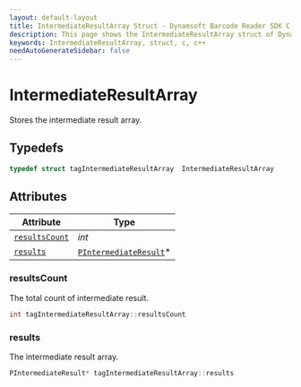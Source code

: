 ```yaml
---
layout: default-layout
title: IntermediateResultArray Struct - Dynamsoft Barcode Reader SDK C & C++ Edition
description: This page shows the IntermediateResultArray struct of Dynamsoft Barcode Reader SDK C & C++ Edition.
keywords: IntermediateResultArray, struct, c, c++
needAutoGenerateSidebar: false
---
```



# IntermediateResultArray
Stores the intermediate result array.

## Typedefs

```cpp
typedef struct tagIntermediateResultArray  IntermediateResultArray
```  

## Attributes
  
| Attribute | Type |
|---------- | ---- |
| [`resultsCount`](#resultscount) | *int* |
| [`results`](#results) | [`PIntermediateResult`](IntermediateResult.md)*  |


### resultsCount
The total count of intermediate result.
```cpp
int tagIntermediateResultArray::resultsCount
```

### results
The intermediate result array.
```cpp
PIntermediateResult* tagIntermediateResultArray::results
```


